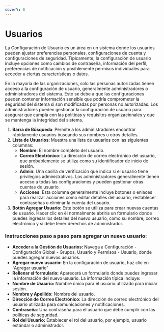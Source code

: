 ```yaml
---
coverY: 0
---
```


# Usuarios

La Configuración de Usuario es un área en un sistema donde los usuarios pueden ajustar preferencias personales, configuraciones de cuenta y configuraciones de seguridad. Típicamente, la configuración de usuario incluye opciones como cambios de contraseña, información del perfil, preferencias de notificación y posiblemente permisos individuales para acceder a ciertas características o datos.

En la mayoría de las organizaciones, solo las personas autorizadas tienen acceso a la configuración de usuario, generalmente administradores o administradores del sistema. Esto se debe a que las configuraciones pueden contener información sensible que podría comprometer la seguridad del sistema si son modificadas por personas no autorizadas. Los administradores pueden gestionar la configuración de usuario para asegurar que cumpla con las políticas y requisitos organizacionales y que se mantenga la integridad del sistema.

1. **Barra de Búsqueda**: Permite a los administradores encontrar rápidamente usuarios buscando sus nombres u otros detalles.
2. **Lista de Usuarios**: Muestra una lista de usuarios con las siguientes columnas:
   * **Nombre**: El nombre completo del usuario.
   * **Correo Electrónico**: La dirección de correo electrónico del usuario, que probablemente se utiliza como su identificador de inicio de sesión.
   * **Admin**: Una casilla de verificación que indica si el usuario tiene privilegios administrativos. Los administradores generalmente tienen acceso a todas las configuraciones y pueden gestionar otras cuentas de usuario.
   * **Acciones**: Esta columna generalmente incluye botones o enlaces para realizar acciones como editar detalles del usuario, restablecer contraseñas o eliminar la cuenta del usuario.
3. **Botón Agregar Usuario**: Este botón se utiliza para crear nuevas cuentas de usuario. Hacer clic en él normalmente abriría un formulario donde puedes ingresar los detalles del nuevo usuario, como su nombre, correo electrónico y si debe tener derechos de administrador.

### Instrucciones paso a paso para agregar un nuevo usuario:

* **Acceder a la Gestión de Usuarios:** Navega a Configuración - Configuración Global - Grupos, Usuario y Permisos - Usuario, donde puedes agregar nuevos usuarios.
* **Agregar nuevo usuario:** En la configuración de usuario, haz clic en “Agregar usuario”
* **Rellenar el formulario:** Aparecerá un formulario donde puedes ingresar la información del nuevo usuario. La información típica incluye:
* **Nombre de Usuario:** Nombre único para el usuario utilizado para iniciar sesión.
* **Nombre y Apellido:** Nombre del usuario.
* **Dirección de Correo Electrónico:** La dirección de correo electrónico del usuario utilizada para comunicaciones y notificaciones.
* **Contraseña**: Una contraseña para el usuario que debe cumplir con las políticas de seguridad.
* **Rol del Usuario:** Establecer el rol del usuario, por ejemplo, usuario estándar o administrador.
